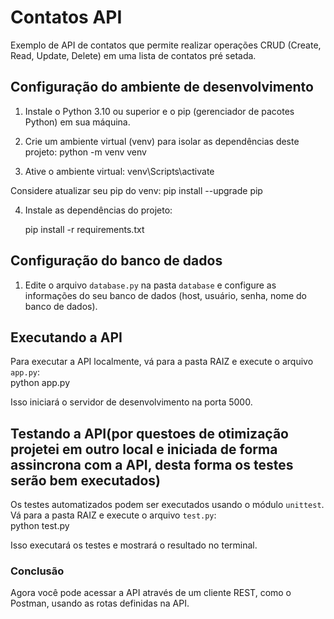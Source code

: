 # Contatos API

Exemplo de API de contatos que permite realizar operações CRUD (Create, Read, Update, Delete) em uma lista de contatos pré setada.

## Configuração do ambiente de desenvolvimento

1. Instale o Python 3.10 ou superior e o pip (gerenciador de pacotes Python) em sua máquina.
     
2. Crie um ambiente virtual (venv) para isolar as dependências deste projeto:
    python -m venv venv

3. Ative o ambiente virtual:
    venv\Scripts\activate

Considere atualizar seu pip do venv:
    pip install --upgrade pip

4. Instale as dependências do projeto:

    pip install -r requirements.txt

## Configuração do banco de dados

1. Edite o arquivo `database.py` na pasta `database` e configure as informações do seu banco de dados (host, usuário, senha, nome do banco de dados).

## Executando a API

Para executar a API localmente, vá para a pasta RAIZ e execute o arquivo `app.py`:
    </br>python app.py

Isso iniciará o servidor de desenvolvimento na porta 5000.

## Testando a API(por questoes de otimização projetei em outro local e iniciada de forma assincrona com a API, desta forma os testes serão bem executados)

Os testes automatizados podem ser executados usando o módulo `unittest`. Vá para a pasta RAIZ e execute o arquivo `test.py`:
    </br>python test.py

Isso executará os testes e mostrará o resultado no terminal.


### Conclusão

Agora você pode acessar a API através de um cliente REST, como o Postman, usando as rotas definidas na API.
